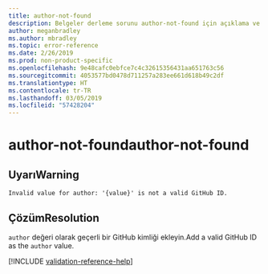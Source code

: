 ```yaml
---
title: author-not-found
description: Belgeler derleme sorunu author-not-found için açıklama ve çözüm
author: meganbradley
ms.author: mbradley
ms.topic: error-reference
ms.date: 2/26/2019
ms.prod: non-product-specific
ms.openlocfilehash: 9e48cafc0ebfce7c4c32615356431aa651763c56
ms.sourcegitcommit: 4053577bd0478d711257a283ee661d618b49c2df
ms.translationtype: HT
ms.contentlocale: tr-TR
ms.lasthandoff: 03/05/2019
ms.locfileid: "57428204"
---
```

# <a name="author-not-found"></a><span data-ttu-id="72a67-103">author-not-found</span><span class="sxs-lookup"><span data-stu-id="72a67-103">author-not-found</span></span>

## <a name="warning"></a><span data-ttu-id="72a67-104">Uyarı</span><span class="sxs-lookup"><span data-stu-id="72a67-104">Warning</span></span>

`Invalid value for author: '{value}' is not a valid GitHub ID.`

## <a name="resolution"></a><span data-ttu-id="72a67-105">Çözüm</span><span class="sxs-lookup"><span data-stu-id="72a67-105">Resolution</span></span>

<span data-ttu-id="72a67-106">`author` değeri olarak geçerli bir GitHub kimliği ekleyin.</span><span class="sxs-lookup"><span data-stu-id="72a67-106">Add a valid GitHub ID as the `author` value.</span></span>

<!--make sure to add this file to your includes folder and verify the path-->
[!INCLUDE [validation-reference-help](includes/validation-reference-help.md)]
